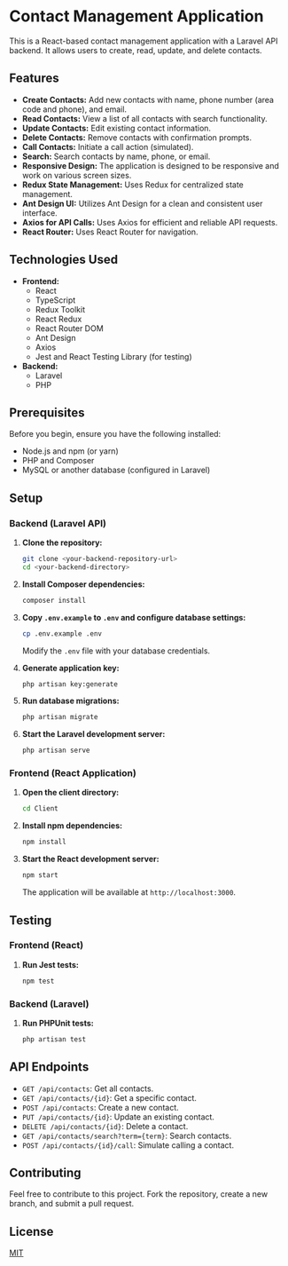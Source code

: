 # Contact Management Application

This is a React-based contact management application with a Laravel API backend. It allows users to create, read, update, and delete contacts.

## Features

-   **Create Contacts:** Add new contacts with name, phone number (area code and phone), and email.
-   **Read Contacts:** View a list of all contacts with search functionality.
-   **Update Contacts:** Edit existing contact information.
-   **Delete Contacts:** Remove contacts with confirmation prompts.
-   **Call Contacts:** Initiate a call action (simulated).
-   **Search:** Search contacts by name, phone, or email.
-   **Responsive Design:** The application is designed to be responsive and work on various screen sizes.
-   **Redux State Management:** Uses Redux for centralized state management.
-   **Ant Design UI:** Utilizes Ant Design for a clean and consistent user interface.
-   **Axios for API Calls:** Uses Axios for efficient and reliable API requests.
-   **React Router:** Uses React Router for navigation.

## Technologies Used

-   **Frontend:**
    -   React
    -   TypeScript
    -   Redux Toolkit
    -   React Redux
    -   React Router DOM
    -   Ant Design
    -   Axios
    -   Jest and React Testing Library (for testing)
-   **Backend:**
    -   Laravel
    -   PHP

## Prerequisites

Before you begin, ensure you have the following installed:

-   Node.js and npm (or yarn)
-   PHP and Composer
-   MySQL or another database (configured in Laravel)

## Setup

### Backend (Laravel API)

1.  **Clone the repository:**

    ```bash
    git clone <your-backend-repository-url>
    cd <your-backend-directory>
    ```

2.  **Install Composer dependencies:**

    ```bash
    composer install
    ```

3.  **Copy `.env.example` to `.env` and configure database settings:**

    ```bash
    cp .env.example .env
    ```

    Modify the `.env` file with your database credentials.

4.  **Generate application key:**

    ```bash
    php artisan key:generate
    ```

5.  **Run database migrations:**

    ```bash
    php artisan migrate
    ```

6.  **Start the Laravel development server:**

    ```bash
    php artisan serve
    ```

### Frontend (React Application)

1.  **Open the client directory:**

    ```bash
    cd Client
    ```

2.  **Install npm dependencies:**

    ```bash
    npm install
    ```

3.  **Start the React development server:**

    ```bash
    npm start
    ```

    The application will be available at `http://localhost:3000`.

## Testing

### Frontend (React)

1.  **Run Jest tests:**

    ```bash
    npm test
    ```

### Backend (Laravel)

1.  **Run PHPUnit tests:**

    ```bash
    php artisan test
    ```

## API Endpoints

-   `GET /api/contacts`: Get all contacts.
-   `GET /api/contacts/{id}`: Get a specific contact.
-   `POST /api/contacts`: Create a new contact.
-   `PUT /api/contacts/{id}`: Update an existing contact.
-   `DELETE /api/contacts/{id}`: Delete a contact.
-   `GET /api/contacts/search?term={term}`: Search contacts.
-   `POST /api/contacts/{id}/call`: Simulate calling a contact.

## Contributing

Feel free to contribute to this project. Fork the repository, create a new branch, and submit a pull request.

## License

[MIT](LICENSE)